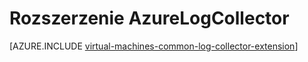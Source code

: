 <properties
   pageTitle="Rozszerzenie maszyn wirtualnych AzureLogCollector | Microsoft Azure"
   description="W tym artykule opisano rozszerzenie maszyn wirtualnych AzureLogCollector zbiera wszystkie pliki dziennika i udostępnia je w jednym miejscu w magazynie Azure."
   services="virtual-machines-windows"
   documentationCenter="virtual-machines"
   authors="squillace"
   manager="timlt"
   editor=""/>

<tags
   ms.service="virtual-machines-windows"
   ms.devlang="powershell"
   ms.topic="article"
   ms.tgt_pltfrm="vm-windows"
   ms.workload="infrastructure"
   ms.date="08/23/2016"
   ms.author="rasquill"/>

# <a name="azurelogcollector-extension"></a>Rozszerzenie AzureLogCollector



[AZURE.INCLUDE [virtual-machines-common-log-collector-extension](../../includes/virtual-machines-common-log-collector-extension.md)]
